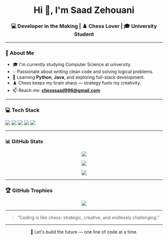 <h1 align="center">Hi 👋, I'm Saad Zehouani</h1>
<h3 align="center">💻 Developer in the Making | ♟️ Chess Lover | 🎓 University Student</h3>

---

### 🧠 About Me

- 🎓 I'm currently studying Computer Science at university.
- 💡 Passionate about writing clean code and solving logical problems.
- 🔭 Learning **Python**, **Java**, and exploring full-stack development.
- ♟️ Chess keeps my brain sharp — strategy fuels my creativity.
- 📫 Reach me: **chesssaad996@gmail.com**

---

### 💻 Tech Stack

<p>
  <img src="https://img.shields.io/badge/Python-3776AB?style=for-the-badge&logo=python&logoColor=white"/>
  <img src="https://img.shields.io/badge/Java-ED8B00?style=for-the-badge&logo=java&logoColor=white"/>
  <img src="https://img.shields.io/badge/HTML-E34F26?style=for-the-badge&logo=html5&logoColor=white"/>
  <img src="https://img.shields.io/badge/CSS-1572B6?style=for-the-badge&logo=css3&logoColor=white"/>
  <img src="https://img.shields.io/badge/Git-F05032?style=for-the-badge&logo=git&logoColor=white"/>
</p>

---

### 📊 GitHub Stats

<p align="center">
  <img src="https://github-readme-stats.vercel.app/api?username=saadzehouani&show_icons=true&theme=tokyonight" />
</p>

<p align="center">
  <img src="https://github-readme-streak-stats.herokuapp.com/?user=saadzehouani&theme=tokyonight"/>
</p>

<p align="center">
  <img src="https://github-readme-stats.vercel.app/api/top-langs/?username=saadzehouani&layout=compact&theme=tokyonight" />
</p>

---

### 🏆 GitHub Trophies

<p align="center">
  <img src="https://github-profile-trophy.vercel.app/?username=saadzehouani&theme=onedark&column=7&no-frame=true" />
</p>

---

> “Coding is like chess: strategic, creative, and endlessly challenging.”

---

<p align="center">
  🚀 Let's build the future — one line of code at a time.
</p>


